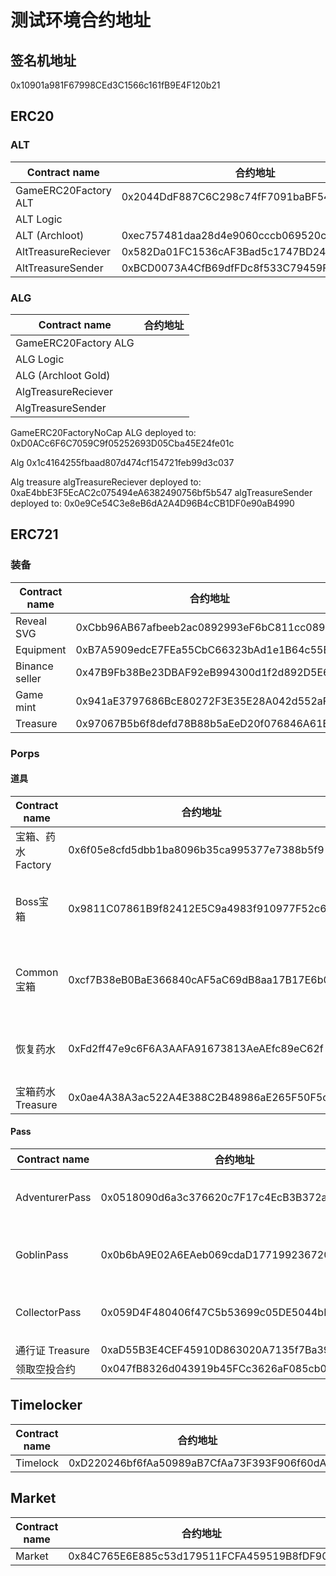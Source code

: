 # 测试环境合约地址

## 签名机地址

0x10901a981F67998CEd3C1566c161fB9E4F120b21

## ERC20

### ALT

|Contract name|合约地址|构造参数|
|---|---|---|
|GameERC20Factory ALT|0x2044DdF887C6C298c74fF7091baBF54722E1C213|
|ALT Logic||
|ALT (Archloot)|0xec757481daa28d4e9060cccb069520c3463e8072|cap:1000000000000000000000000000|
|AltTreasureReciever|0x582Da01FC1536cAF3Bad5c1747BD24cf4703F58D|
|AltTreasureSender|0xBCD0073A4CfB69dfFDc8f533C79459F9Cb5528E9|

### ALG

|Contract name|合约地址|
|---|---|
|GameERC20Factory ALG||
|ALG Logic||
|ALG (Archloot Gold)||cap:10000000000000000000000000000|
|AlgTreasureReciever||
|AlgTreasureSender||

GameERC20FactoryNoCap ALG deployed to:
0xD0ACc6F6C7059C9f05252693D05Cba45E24fe01c

Alg
0x1c4164255fbaad807d474cf154721feb99d3c037

Alg treasure
algTreasureReciever deployed to: 0xaE4bbE3F5EcAC2c075494eA6382490756bf5b547
algTreasureSender deployed to: 0x0e9Ce54C3e8eB6dA2A4D96B4cCB1DF0e90aB4990

## ERC721

### 装备

|Contract name|合约地址|
|---|---|
|Reveal SVG|0xCbb96AB67afbeeb2ac0892993eF6bC811cc08981|
|Equipment|0xB7A5909edcE7FEa55CbC66323bAd1e1B64c55B5D|
|Binance seller|0x47B9Fb38Be23DBAF92eB994300d1f2d892D5E649|
|Game mint|0x941aE3797686BcE80272F3E35E28A042d552aFD9|
|Treasure|0x97067B5b6f8defd78B88b5aEeD20f076846A61Bc|

### Porps

#### 道具

|Contract name|合约地址|构造参数|
|---|---|---|
|宝箱、药水 Factory|0x6f05e8cfd5dbb1ba8096b35ca995377e7388b5f9|
|Boss宝箱|0x9811C07861B9f82412E5C9a4983f910977F52c61|name: BOSS Chest ，symbol：B-Chest|
|Common宝箱|0xcf7B38eB0BaE366840cAF5aC69dB8aa17B17E6b0|name: Common Chest ，symbol：C-Chest|
|恢复药水|0xFd2ff47e9c6F6A3AAFA91673813AeAEfc89eC62f|name: Repairing Potion, symbol: R-Potion|
|宝箱药水Treasure|0x0ae4A38A3ac522A4E388C2B48986aE265F50F5c5|

#### Pass

|Contract name|合约地址|构造参数|
|---|---|---|
|AdventurerPass|0x0518090d6a3c376620c7F17c4EcB3B372a92E75c|name: AdventurerPass ，symbol：AdventurerPass|
|GoblinPass|0x0b6bA9E02A6EAeb069cdaD17719923672049bE4B|name: GoblinPass ，symbol：GoblinPass|
|CollectorPass|0x059D4F480406f47C5b53699c05DE5044bBf8C400|name: CollectorPass ，symbol：CollectorPass|
|通行证 Treasure|0xaD55B3E4CEF45910D863020A7135f7Ba39e331B3||
|领取空投合约|0x047fB8326d043919b45FCc3626aF085cb04C780F||

## Timelocker

|Contract name|合约地址|
|---|---|
|Timelock|0xD220246bf6fAa50989aB7CfAa73F393F906f60dA|

## Market

|Contract name|合约地址|
|---|---|
|Market|0x84C765E6E885c53d179511FCFA459519B8fDF908|